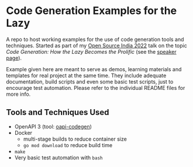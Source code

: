 # Code Generation Examples for the Lazy

A repo to host working examples for the use of code generation tools and
techniques. Started as part of my
[Open Source India 2022](https://www.opensourceindia.in/)
talk on the topic *Code Generation: How the Lazy Becomes the Prolific* (see the
[speaker page](https://www.opensourceindia.in/osi-speakers-2022/nandakumar-edamana/)).

Example given here are meant to serve as demos, learning materials and
templates for real project at the same time. They include adequate
documentation, build scripts and even some basic test scripts, just to encourage
test automation. Please refer to the individual README files for more info.

## Tools and Techniques Used

* OpenAPI 3 (tool: [oapi-codegen](https://github.com/deepmap/oapi-codegen))
* Docker
  - multi-stage builds to reduce container size
  - `go mod download` to reduce build time
* `make`
* Very basic test automation with `bash`
